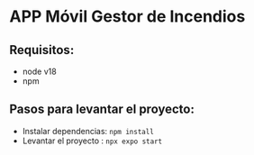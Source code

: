 # APP Móvil Gestor de Incendios

## Requisitos:

- node v18
- npm

## Pasos para levantar el proyecto:

- Instalar dependencias: `npm install`
- Levantar el proyecto : `npx expo start`

